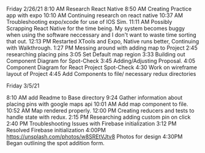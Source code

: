 Friday 2/26/21
8:10 AM Research React Native
8:50 AM Creating Practice app with expo
10:10 AM Continuing research on react native
10:37 AM Troubleshooting expo/xcode for use of IOS Sim.
11:11 AM Possibly Scrapping React Native for the time being. My system becomes buggy when using the software neccessary and I don't want to waste time sorting that out.
12:13 PM Restarted XTools and Expo, Native runs better, Continuing with Walkthrough.
1:27 PM Messing around with adding map to Project
2:45 researching placing pins
3:05 Set Default map region
3:33 Building out Component Diagram for Spot-Check
3:45 Adding/Adjusting Proposal.
4:05 Component Diagram for React Project Spot-Check
4:30 Work on wireframe layout of Project
4:45 Add Components to file/ necessary redux directories

Friday 3/5/21

8:10 AM add Readme to Base directory
9:24 Gather information about placing pins with google maps api
10:01 AM Add map component to file.
10:52 AM Map rendered properly.
12:00 PM Creating reducers and tests to handle state with redux.
2:15 PM Researching adding custom pin on click 
2:40 PM Troubleshooting Issues with Firebase initialization
3:12 PM Resolved Firebase initialization
4:00PM https://unsplash.com/photos/w8SREtVJtv8 Photos for design
4:30PM Began outlining the spot addition form. 



